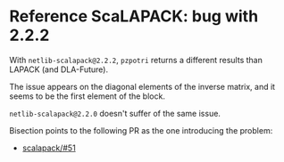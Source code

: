 # Reference ScaLAPACK: bug with 2.2.2

With `netlib-scalapack@2.2.2`, `pzpotri` returns a different results than LAPACK
(and DLA-Future).

The issue appears on the diagonal elements of the inverse matrix,
and it seems to be the first element of the block.

`netlib-scalapack@2.2.0` doesn't suffer of the same issue.

Bisection points to the following PR as the one introducing the problem:

* [scalapack/#51](https://github.com/Reference-ScaLAPACK/scalapack/pull/51)
